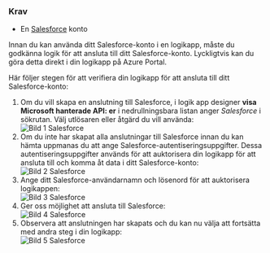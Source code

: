 ### <a name="prerequisites"></a>Krav
* En [Salesforce](https://salesforce.com) konto  

Innan du kan använda ditt Salesforce-konto i en logikapp, måste du godkänna logik för att ansluta till ditt Salesforce-konto. Lyckligtvis kan du göra detta direkt i din logikapp på Azure Portal.  

Här följer stegen för att verifiera din logikapp för att ansluta till ditt Salesforce-konto:  

1. Om du vill skapa en anslutning till Salesforce, i logik app designer **visa Microsoft hanterade API: er** i nedrullningsbara listan anger *Salesforce* i sökrutan. Välj utlösaren eller åtgärd du vill använda:  
   ![Bild 1 Salesforce](./media/connectors-create-api-salesforce/salesforce-1.png)  
2. Om du inte har skapat alla anslutningar till Salesforce innan du kan hämta uppmanas du att ange Salesforce-autentiseringsuppgifter. Dessa autentiseringsuppgifter används för att auktorisera din logikapp för att ansluta till och komma åt data i ditt Salesforce-konto:  
   ![Bild 2 Salesforce](./media/connectors-create-api-salesforce/salesforce-2.png)  
3. Ange ditt Salesforce-användarnamn och lösenord för att auktorisera logikappen:  
   ![Bild 3 Salesforce](./media/connectors-create-api-salesforce/salesforce-3.png)  
4. Ger oss möjlighet att ansluta till Salesforce:  
   ![Bild 4 Salesforce](./media/connectors-create-api-salesforce/salesforce-4.png)  
5. Observera att anslutningen har skapats och du kan nu välja att fortsätta med andra steg i din logikapp:  
   ![Bild 5 Salesforce](./media/connectors-create-api-salesforce/salesforce-5.png)  

